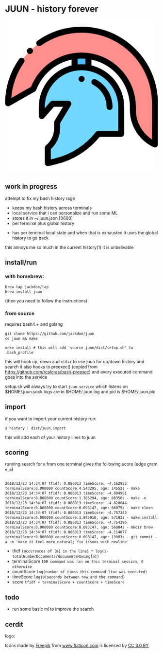 # JUUN - history forever

![logo](https://github.com/jackdoe/juun/raw/master/logo.png)

## work in progress

attempt to fix my bash history rage

* keeps my bash history across terminals
* local service that i can personalize and run some ML
* stores it in ~/.juun.json [0600]
* per terminal plus global history
+ has per terminal local state and when that is exhausted it uses the global history to go back

this annoys me so much in the current history(1) it is unbelivable



## install/run

### with homebrew:

```
brew tap jackdoe/tap
brew install juun
```
(then you need to follow the instructions)


### from source
requires bash4.+ and golang

```
git clone https://github.com/jackdoe/juun
cd juun && make
```

```
make install # this will add 'source juun/dist/setup.sh' to .bash_profile
```

this will hook up, down and ctrl+r to use juun for up/down history and search
it also hooks to preexec() (copied from https://github.com/rcaloras/bash-preexec) and every executed command goes into the service

setup.sh will always try to start `juun.service` which listens on $HOME/.juun.sock
logs are in $HOME/.juun.log and pid is $HOME/.juun.pid

## import

if you want to import your current history run:

```
$ history | dist/juun.import
```

this will add each of your history lines to juun

## scoring

running search for `m` from one terminal gives the following score
(edge gram `e_m`)

```

2018/12/23 14:34:07 tfidf: 0.086013 timeScore: -4.162952 terminalScore:0.000000 countScore:4.543295, age: 14552s - make
2018/12/23 14:34:07 tfidf: 0.086013 timeScore: -4.904991 terminalScore:0.000000 countScore:1.386294, age: 80350s - make -n
2018/12/23 14:34:07 tfidf: 0.086013 timeScore: -4.820044 terminalScore:0.000000 countScore:0.693147, age: 66075s - make clean
2018/12/23 14:34:07 tfidf: 0.086013 timeScore: -4.757343 terminalScore:0.000000 countScore:1.945910, age: 57192s - make install
2018/12/23 14:34:07 tfidf: 0.086013 timeScore: -4.754386 terminalScore:0.000000 countScore:0.693147, age: 56804s - mkdir brew
2018/12/23 14:34:07 tfidf: 0.086013 timeScore: -4.114077 terminalScore:0.000000 countScore:0.693147, age: 13003s - git commit -a -m 'make it feel more natural; fix issues with newline'

```

* tfidf `(occurances of [m] in the line) * log(1-totalNumberDocuments/documentsHaving[m])`
* terminalScore `100 command was ran on this terminal session, 0 otherwise`
* countScore  `log(number of times this command line was executed)`
* timeScore `log10(seconds between now and the command)`
* score `tfidf + terminalScore + countScore + timeScore`


## todo

* run some basic ml to improve the search

## cerdit

logo: <div>Icons made by <a href="https://www.freepik.com/" title="Freepik">Freepik</a> from <a href="https://www.flaticon.com/" 			    title="Flaticon">www.flaticon.com</a> is licensed by <a href="http://creativecommons.org/licenses/by/3.0/" 			    title="Creative Commons BY 3.0" target="_blank">CC 3.0 BY</a></div>

